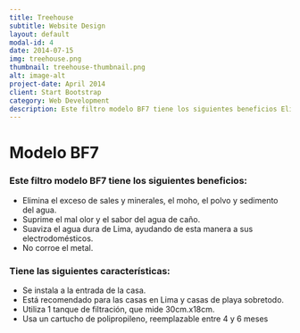 ```yaml
---
title: Treehouse
subtitle: Website Design
layout: default
modal-id: 4
date: 2014-07-15
img: treehouse.png
thumbnail: treehouse-thumbnail.png
alt: image-alt
project-date: April 2014
client: Start Bootstrap
category: Web Development
description: Este filtro modelo BF7 tiene los siguientes beneficios Elimina el exceso de sales y minerales, el moho, el polvo y sedimento del agua. Suprime el mal olor y el sabor del agua de caño. Suaviza el agua dura de Lima, ayudando de esta manera a sus electrodomésticos. No corroe el metal. Tiene las siguientes características Se instala a la entrada de la casa. Está recomendado para las casas en Lima y casas de playa sobretodo. Utiliza 1 tanque de filtración, que mide 30cm.x18cm. Usa un cartucho de polipropileno, reemplazable entre 4 y 6 meses
---
```

# Modelo BF7
### Este filtro modelo **BF7** tiene los siguientes beneficios: 
- Elimina el exceso de sales y minerales, el moho, el polvo y sedimento del agua.
- Suprime el mal olor y el sabor del agua de caño.
- Suaviza el agua dura de Lima, ayudando de esta manera a sus electrodomésticos.
- No corroe el metal.

### Tiene las siguientes características:
- Se instala a la entrada de la casa.
- Está recomendado para las casas en Lima y casas de playa sobretodo.
- Utiliza 1 tanque de filtración, que mide 30cm.x18cm.
- Usa un cartucho de polipropileno, reemplazable entre 4 y 6 meses

